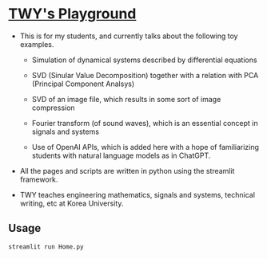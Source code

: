 # [TWY's Playground](https://twy80-toys-home-3xaua9.streamlit.app/)

* This is for my students, and currently talks about the following
  toy examples.
  
  - Simulation of dynamical systems described by differential
    equations

  - SVD (Sinular Value Decomposition) together with a relation
    with PCA (Principal Component Analsys)

  - SVD of an image file, which results in some sort of image
    compression

  - Fourier transform (of sound waves), which is an essential
    concept in signals and systems

  - Use of OpenAI APIs, which is added here with a hope
    of familiarizing students with natural language models
    as in ChatGPT.

* All the pages and scripts are written in python using the
  streamlit framework.

* TWY teaches engineering mathematics, signals and systems,
  technical writing, etc at Korea University.

## Usage
```python
streamlit run Home.py
```
